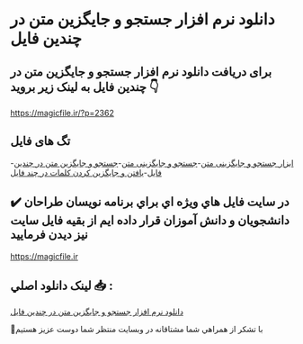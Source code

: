 # دانلود نرم افزار جستجو و جایگزین متن در چندین فایل

## برای دریافت دانلود نرم افزار جستجو و جایگزین متن در چندین فایل به لینک زیر بروید 👇

https://magicfile.ir/?p=2362

## تگ های فایل

-[ابزار جستجو و جایگزینی متن](https://magicfile.ir/product/%d9%86%d8%b1%d9%85-%d8%a7%d9%81%d8%b2%d8%a7%d8%b1-%d8%ac%d8%b3%d8%aa%d8%ac%d9%88-%d9%88-%d8%ac%d8%a7%db%8c%da%af%d8%b2%db%8c%d9%86-%d9%85%d8%aa%d9%86-%d8%af%d8%b1-%da%86%d9%86%d8%af%db%8c%d9%86-%d9%81%d8%a7%db%8c%d9%84/)-[جستجو و جایگزینی متن](https://magicfile.ir/product/%d9%86%d8%b1%d9%85-%d8%a7%d9%81%d8%b2%d8%a7%d8%b1-%d8%ac%d8%b3%d8%aa%d8%ac%d9%88-%d9%88-%d8%ac%d8%a7%db%8c%da%af%d8%b2%db%8c%d9%86-%d9%85%d8%aa%d9%86-%d8%af%d8%b1-%da%86%d9%86%d8%af%db%8c%d9%86-%d9%81%d8%a7%db%8c%d9%84/)-[جستجو و جایگزین متن در چندین فایل](https://magicfile.ir/product/%d9%86%d8%b1%d9%85-%d8%a7%d9%81%d8%b2%d8%a7%d8%b1-%d8%ac%d8%b3%d8%aa%d8%ac%d9%88-%d9%88-%d8%ac%d8%a7%db%8c%da%af%d8%b2%db%8c%d9%86-%d9%85%d8%aa%d9%86-%d8%af%d8%b1-%da%86%d9%86%d8%af%db%8c%d9%86-%d9%81%d8%a7%db%8c%d9%84/)-[یافتن و جایگزین کردن کلمات در چند فایل](https://magicfile.ir/product/%d9%86%d8%b1%d9%85-%d8%a7%d9%81%d8%b2%d8%a7%d8%b1-%d8%ac%d8%b3%d8%aa%d8%ac%d9%88-%d9%88-%d8%ac%d8%a7%db%8c%da%af%d8%b2%db%8c%d9%86-%d9%85%d8%aa%d9%86-%d8%af%d8%b1-%da%86%d9%86%d8%af%db%8c%d9%86-%d9%81%d8%a7%db%8c%d9%84/)

## ✔️ در سايت فايل هاي ويژه اي براي برنامه نويسان طراحان دانشجويان و دانش آموزان قرار داده ايم از بقيه فايل سايت نيز ديدن فرماييد

https://magicfile.ir


## لينک دانلود اصلي 📥 :

[دانلود نرم افزار جستجو و جایگزین متن در چندین فایل](https://magicfile.ir/product/%d9%86%d8%b1%d9%85-%d8%a7%d9%81%d8%b2%d8%a7%d8%b1-%d8%ac%d8%b3%d8%aa%d8%ac%d9%88-%d9%88-%d8%ac%d8%a7%db%8c%da%af%d8%b2%db%8c%d9%86-%d9%85%d8%aa%d9%86-%d8%af%d8%b1-%da%86%d9%86%d8%af%db%8c%d9%86-%d9%81%d8%a7%db%8c%d9%84/) 


🙏با تشکر از همراهي شما مشتاقانه در وبسایت منتظر شما دوست عزیز هستیم


